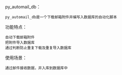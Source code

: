 py_automail_db：

    py_automail_db是一个下载邮箱附件并编写入数据库的自动化脚本

功能特点：

    自动下载邮箱附件
    把附件导入数据库
    通过判断防止重复下载及重复导入数据库
    
使用场景：

    通过邮件接收数据，并入库到数据库中

